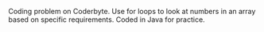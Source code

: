 Coding problem on Coderbyte. Use for loops to look at numbers in an array based on specific requirements. Coded in Java for practice.
